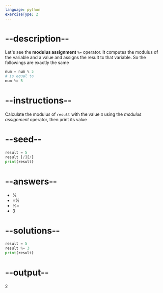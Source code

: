 ```yaml
---
language: python
exerciseType: 2
---
```


# --description--

Let's see the **modulus assignment** `%=` operator.
It computes the modulus of the variable and a value and assigns the result to that variable.
So the followings are exactly the same
```python
num = num % 5
# is equal to
num %= 5
```

# --instructions--

Calculate the modulus of `result` with the value `3` using the *modulus assignment* operator, then print its value

# --seed--

```python
result = 5
result [/][/]
print(result)
```

# --answers--

- % 
- =% 
- %= 
- 3

# --solutions--

```python
result = 5
result %= 3
print(result)
```

# --output--

2
